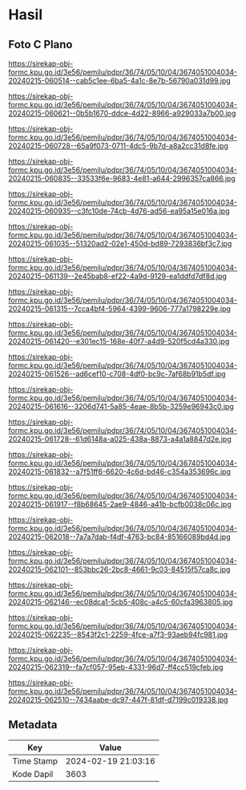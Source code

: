 # Hasil

## Foto C Plano

https://sirekap-obj-formc.kpu.go.id/3e56/pemilu/pdpr/36/74/05/10/04/3674051004034-20240215-060514--cab5c1ee-6ba5-4a1c-8e7b-56790a031d99.jpg

https://sirekap-obj-formc.kpu.go.id/3e56/pemilu/pdpr/36/74/05/10/04/3674051004034-20240215-060621--0b5b1670-ddce-4d22-8966-a929033a7b00.jpg

https://sirekap-obj-formc.kpu.go.id/3e56/pemilu/pdpr/36/74/05/10/04/3674051004034-20240215-060728--65a9f073-0711-4dc5-9b7d-a8a2cc31d8fe.jpg

https://sirekap-obj-formc.kpu.go.id/3e56/pemilu/pdpr/36/74/05/10/04/3674051004034-20240215-060835--33533f6e-9683-4e81-a644-2996357ca866.jpg

https://sirekap-obj-formc.kpu.go.id/3e56/pemilu/pdpr/36/74/05/10/04/3674051004034-20240215-060935--c3fc10de-74cb-4d76-ad56-ea95a15e016a.jpg

https://sirekap-obj-formc.kpu.go.id/3e56/pemilu/pdpr/36/74/05/10/04/3674051004034-20240215-061035--51320ad2-02e1-450d-bd89-7293836bf3c7.jpg

https://sirekap-obj-formc.kpu.go.id/3e56/pemilu/pdpr/36/74/05/10/04/3674051004034-20240215-061139--2e45bab8-ef22-4a9d-9129-ea1ddfd7df8d.jpg

https://sirekap-obj-formc.kpu.go.id/3e56/pemilu/pdpr/36/74/05/10/04/3674051004034-20240215-061315--7cca4bf4-5964-4399-9606-777a1798229e.jpg

https://sirekap-obj-formc.kpu.go.id/3e56/pemilu/pdpr/36/74/05/10/04/3674051004034-20240215-061420--e301ec15-168e-40f7-a4d9-520f5cd4a330.jpg

https://sirekap-obj-formc.kpu.go.id/3e56/pemilu/pdpr/36/74/05/10/04/3674051004034-20240215-061526--ad6cef10-c708-4df0-bc9c-7af68b91b5df.jpg

https://sirekap-obj-formc.kpu.go.id/3e56/pemilu/pdpr/36/74/05/10/04/3674051004034-20240215-061616--3206d741-5a85-4eae-8b5b-3259e96943c0.jpg

https://sirekap-obj-formc.kpu.go.id/3e56/pemilu/pdpr/36/74/05/10/04/3674051004034-20240215-061728--61d6148a-a025-438a-8873-a4a1a8847d2e.jpg

https://sirekap-obj-formc.kpu.go.id/3e56/pemilu/pdpr/36/74/05/10/04/3674051004034-20240215-061832--a7f51ff6-6620-4c6d-bd46-c354a353696c.jpg

https://sirekap-obj-formc.kpu.go.id/3e56/pemilu/pdpr/36/74/05/10/04/3674051004034-20240215-061917--f8b68645-2ae9-4846-a41b-bcfb0038c06c.jpg

https://sirekap-obj-formc.kpu.go.id/3e56/pemilu/pdpr/36/74/05/10/04/3674051004034-20240215-062018--7a7a7dab-f4df-4763-bc84-85166089bd4d.jpg

https://sirekap-obj-formc.kpu.go.id/3e56/pemilu/pdpr/36/74/05/10/04/3674051004034-20240215-062101--853bbc26-2bc8-4661-9c03-84515f57ca8c.jpg

https://sirekap-obj-formc.kpu.go.id/3e56/pemilu/pdpr/36/74/05/10/04/3674051004034-20240215-062146--ec08dca1-5cb5-408c-a4c5-60cfa3963805.jpg

https://sirekap-obj-formc.kpu.go.id/3e56/pemilu/pdpr/36/74/05/10/04/3674051004034-20240215-062235--8543f2c1-2259-4fce-a7f3-93aeb94fc981.jpg

https://sirekap-obj-formc.kpu.go.id/3e56/pemilu/pdpr/36/74/05/10/04/3674051004034-20240215-062319--fa7cf057-95eb-4331-96d7-ff4cc519cfeb.jpg

https://sirekap-obj-formc.kpu.go.id/3e56/pemilu/pdpr/36/74/05/10/04/3674051004034-20240215-062510--7434aabe-dc97-447f-81df-d7199c019338.jpg


## Metadata

| Key        | Value               |
| ---------- | ------------------- |
| Time Stamp | 2024-02-19 21:03:16 |
| Kode Dapil | 3603                |




